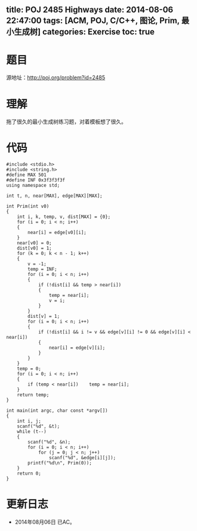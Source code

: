 ﻿title: POJ 2485 Highways
date: 2014-08-06 22:47:00
tags: [ACM, POJ, C/C++, 图论, Prim, 最小生成树]
categories: Exercise
toc: true
---
# 题目
源地址：http://poj.org/problem?id=2485

# 理解
拖了很久的最小生成树练习题，对着模板想了很久。

<!-- more -->

# 代码
```
#include <stdio.h>
#include <string.h>
#define MAX 501
#define INF 0x3f3f3f3f
using namespace std;

int t, n, near[MAX], edge[MAX][MAX];

int Prim(int v0)
{
    int i, k, temp, v, dist[MAX] = {0};
    for (i = 0; i < n; i++)
    {
        near[i] = edge[v0][i];
    }
    near[v0] = 0;
    dist[v0] = 1;
    for (k = 0; k < n - 1; k++)
    {
        v = -1;
        temp = INF;
        for (i = 0; i < n; i++)
        {
            if (!dist[i] && temp > near[i])
            {
                temp = near[i];
                v = i;
            }
        }
        dist[v] = 1;
        for (i = 0; i < n; i++)
        {
            if (!dist[i] && i != v && edge[v][i] != 0 && edge[v][i] < near[i])
            {
                near[i] = edge[v][i];
            }
        }
    }
    temp = 0;
    for (i = 0; i < n; i++)
    {
        if (temp < near[i])    temp = near[i];
    }
    return temp;
}

int main(int argc, char const *argv[])
{
    int i, j;
    scanf("%d", &t);
    while (t--)
    {
        scanf("%d", &n);
        for (i = 0; i < n; i++)
            for (j = 0; j < n; j++)
                scanf("%d", &edge[i][j]);
        printf("%d\n", Prim(0));
    }
    return 0;
}
```
	
# 更新日志
- 2014年08月06日 已AC。